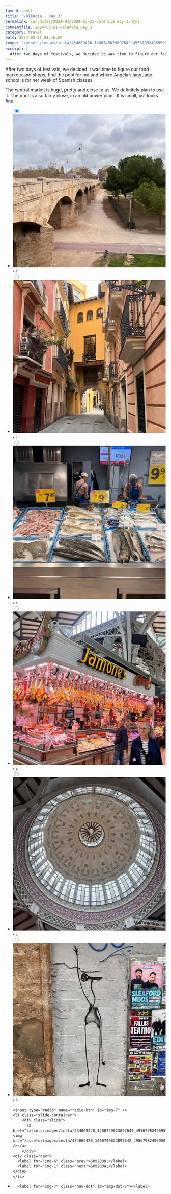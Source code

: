 ```yaml
---
layout: post
title: "València - Day 3"
permalink: /archives/2024/03/2024-03-21-valencia_day_3.html
commentfile: 2024-03-21-valencia_day_3
category: travel
date: 2024-03-21 01:16:00
image: "/assets/images/insta/434069420_1400749023897642_495679824969596413_n_17993426726554286.jpg"
excerpt: |
  After two days of festivals, we decided it was time to figure our food markets and shops, find the pool and where Angela’s language school is for her week of Spanish classes.
---
```


After two days of festivals, we decided it was time to figure our food markets and shops, find the pool for me and where Angela’s language school is for her week of Spanish classes.

The central market is huge, pretty and close to us. We definitely plan to use it. The pool is also fairly close, in an old power plant. It is small, but looks fine.

<ul class="slides">
    <input type="radio" name="radio-btn" id="img-1" checked="checked" />
    <li class="slide-container">
        <div class="slide">
          <a href="/assets/images/insta/434126639_429361926158083_5239149268414408930_n_18026962288975698.jpg"><img src="/assets/images/insta/434126639_429361926158083_5239149268414408930_n_18026962288975698.jpg" /></a>
        </div>
    <div class="nav">
      <label for="img-7" class="prev">&#x2039;</label>
      <label for="img-2" class="next">&#x203a;</label>
    </div>
    </li>
        <input type="radio" name="radio-btn" id="img-2"  />
    <li class="slide-container">
        <div class="slide">
          <a href="/assets/images/insta/434146330_1584221352355885_3883369732062912840_n_18027900910815599.jpg"><img src="/assets/images/insta/434146330_1584221352355885_3883369732062912840_n_18027900910815599.jpg" /></a>
        </div>
    <div class="nav">
      <label for="img-1" class="prev">&#x2039;</label>
      <label for="img-3" class="next">&#x203a;</label>
    </div>
    </li>
        <input type="radio" name="radio-btn" id="img-3"  />
    <li class="slide-container">
        <div class="slide">
          <a href="/assets/images/insta/433387016_1386170002064214_467387691417499806_n_18028716451800052.jpg"><img src="/assets/images/insta/433387016_1386170002064214_467387691417499806_n_18028716451800052.jpg" /></a>
        </div>
    <div class="nav">
      <label for="img-2" class="prev">&#x2039;</label>
      <label for="img-4" class="next">&#x203a;</label>
    </div>
    </li>
        <input type="radio" name="radio-btn" id="img-4"  />
    <li class="slide-container">
        <div class="slide">
          <a href="/assets/images/insta/434137709_821233679821773_4086672432644012910_n_17880036468040881.jpg"><img src="/assets/images/insta/434137709_821233679821773_4086672432644012910_n_17880036468040881.jpg" /></a>
        </div>
    <div class="nav">
      <label for="img-3" class="prev">&#x2039;</label>
      <label for="img-5" class="next">&#x203a;</label>
    </div>
    </li>
        <input type="radio" name="radio-btn" id="img-5"  />
    <li class="slide-container">
        <div class="slide">
          <a href="/assets/images/insta/434128296_775875017459703_1570563533252461791_n_18024475610068197.jpg"><img src="/assets/images/insta/434128296_775875017459703_1570563533252461791_n_18024475610068197.jpg" /></a>
        </div>
    <div class="nav">
      <label for="img-4" class="prev">&#x2039;</label>
      <label for="img-6" class="next">&#x203a;</label>
    </div>
    </li>
        <input type="radio" name="radio-btn" id="img-6"  />
    <li class="slide-container">
        <div class="slide">
          <a href="/assets/images/insta/434076043_1367845550551021_9055733825819590594_n_17961917774721587.jpg"><img src="/assets/images/insta/434076043_1367845550551021_9055733825819590594_n_17961917774721587.jpg" /></a>
        </div>
    <div class="nav">
      <label for="img-5" class="prev">&#x2039;</label>
      <label for="img-7" class="next">&#x203a;</label>
    </div>
    </li>
    
    <input type="radio" name="radio-btn" id="img-7" />
    <li class="slide-container">
        <div class="slide">
          <a href="/assets/images/insta/434069420_1400749023897642_495679824969596413_n_17993426726554286.jpg"><img src="/assets/images/insta/434069420_1400749023897642_495679824969596413_n_17993426726554286.jpg" /></a>
        </div>
    <div class="nav">
      <label for="img-6" class="prev">&#x2039;</label>
      <label for="img-1" class="next">&#x203a;</label>
    </div>
    </li>
			
<li class="nav-dots">
      <label for="img-1" class="nav-dot" id="img-dot-1"></label>
      <label for="img-2" class="nav-dot" id="img-dot-2"></label>
      <label for="img-3" class="nav-dot" id="img-dot-3"></label>
      <label for="img-4" class="nav-dot" id="img-dot-4"></label>
      <label for="img-5" class="nav-dot" id="img-dot-5"></label>
      <label for="img-6" class="nav-dot" id="img-dot-6"></label>

      <label for="img-7" class="nav-dot" id="img-dot-7"></label>

</li>
</ul>
